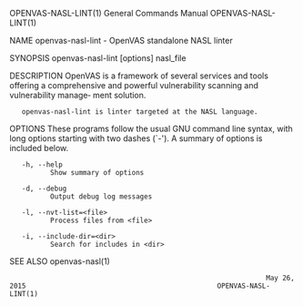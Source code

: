 OPENVAS-NASL-LINT(1)                                          General Commands Manual                                         OPENVAS-NASL-LINT(1)

NAME
       openvas-nasl-lint - OpenVAS standalone NASL linter

SYNOPSIS
       openvas-nasl-lint [options] nasl_file

DESCRIPTION
       OpenVAS is a framework of several services and tools offering a comprehensive and powerful vulnerability scanning and vulnerability manage‐
       ment solution.

       openvas-nasl-lint is linter targeted at the NASL language.

OPTIONS
       These programs follow the usual GNU command line syntax, with long options starting with  two  dashes  (`-').   A  summary  of  options  is
       included below.

       -h, --help
              Show summary of options

       -d, --debug
              Output debug log messages

       -l, --nvt-list=<file>
              Process files from <file>

       -i, --include-dir=<dir>
              Search for includes in <dir>

SEE ALSO
       openvas-nasl(1)

                                                                   May 26, 2015                                               OPENVAS-NASL-LINT(1)
